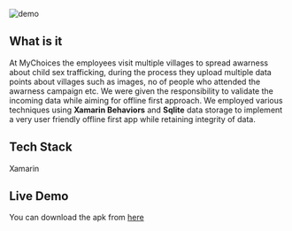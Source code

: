 ![demo](~demo.png)

## What is it <i class="far fa-question-circle"></i> 

At MyChoices the employees visit multiple villages to spread awarness about child sex trafficking, during the process they upload multiple data points about villages such as images, no of people who attended the awarness campaign etc. We were given the responsibility to validate the incoming data while aiming for offline first approach. We employed various techniques using **Xamarin Behaviors** and **Sqlite** data storage to implement a very user friendly offline first app while retaining integrity of data. 

## Tech Stack <i class="fas fa-layer-group"></i>

<i class="fas fa-mobile-alt"></i> Xamarin

## Live Demo <i class="fas fa-laptop-code"></i>

You can download the apk from [here](https://play.google.com/store/apps/details?id=com.Quantium.NexGenRedAlert)
